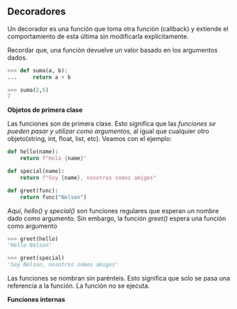 ## Decoradores

Un decorador es una función que toma otra función (callback) y extiende el comportamiento de esta última sin modificarla explícitamente.

Recordar que, una función devuelve un valor basado en los argumentos dados.

```python
>>> def suma(a, b):
...		return a + b

>>> suma(2,5)
7
```

**Objetos de primera clase**

Las funciones son de primera clase. Esto significa que las *funciones se pueden pasar y utilizar como argumentos,* al igual que cualquier otro objeto(string, int, float, list, etc). Veamos con el ejemplo:

```python
def hello(name):
	return f"Hola {name}"

def special(name):
	return f"Soy {name}, nosotros somos amigos"

def greet(func):
	return func("Nelson")
```

Aquí, *hello()* y *special()* son funciones regulares que esperan un nombre dado como argumento. Sin embargo, la función *greet()* espera una función como argumento

```python
>>> greet(hello)
'Hello Nelson'

>>> greet(special)
'Soy Nelson, nosotros somos amigos'
```

Las funciones se nombran sin parénteis. Esto significa que solo se pasa una referencia a la función. La función no se ejecuta. 

**Funciones internas**
